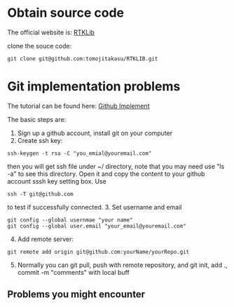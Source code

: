 # Obtain source code
The official website is: [RTKLib](www.rtklib.com)

clone the souce code:

```
git clone git@github.com:tomojitakasu/RTKLIB.git
```

# Git implementation problems
The tutorial can be found here: [Github Implement](www.runoob.com/w3cnote/git-guide.html)

The basic steps are:
1. Sign up a github account, install git on your computer
2. Create ssh key: 
```
ssh-keygen -t rsa -C "you_emial@youremail.com"
```
then you will get ssh file under ~/ directory, note that you may need use "ls -a" to see this directory. Open it and copy the content to your github account sssh key setting box. Use 
```
ssh -T git@github.com
```
to test if successfully connected.
3. Set username and email
```
git config --global usernmae "your name"
git config --global user.email "your_email@youremail.com"
```
4. Add remote server:
```
git remote add origin git@github.com:yourName/yourRepo.git
```
5. Normally you can git pull, push with remote repository, and git init, add ., commit -m "comments" with local buff

## Problems you might encounter

